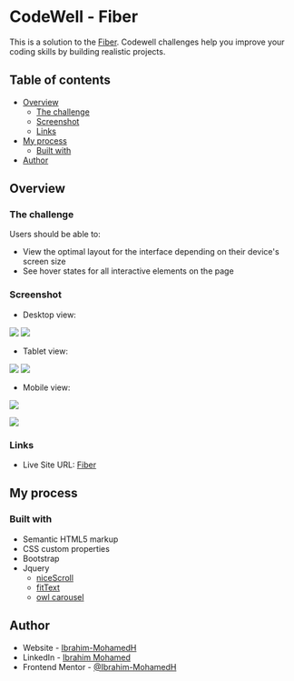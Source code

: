 # CodeWell - Fiber

This is a solution to the [Fiber](https://www.codewell.cc/challenges/fiber-landing-page--608a7e639691700015db16d1). Codewell challenges help you improve your coding skills by building realistic projects.

## Table of contents

- [Overview](#overview)
  - [The challenge](#the-challenge)
  - [Screenshot](#screenshot)
  - [Links](#links)
- [My process](#my-process)
  - [Built with](#built-with)
- [Author](#author)

## Overview

### The challenge

Users should be able to:

- View the optimal layout for the interface depending on their device's screen size
- See hover states for all interactive elements on the page

### Screenshot

- Desktop view:

![](./assets/images/screenshot/desktop_screenshot.png)
![](./assets/images/screenshot/desktop_signUp_screenshot.png)

- Tablet view:

![](./assets/images/screenshot/tablet_screenshot.png)
![](./assets/images/screenshot/tablet_signUp_screenshot.png)

- Mobile view:

![](./assets/images/screenshot/mobile_screenshot.png)

![](./assets/images/screenshot/mobile_signUp_screenshot.png)

### Links

- Live Site URL: [Fiber](https://ibrahim-mohamedh.github.io/Fiber/)

## My process

### Built with

- Semantic HTML5 markup
- CSS custom properties
- Bootstrap
- Jquery
  - [niceScroll](https://github.com/inuyaksa/jquery.nicescroll)
  - [fitText](https://github.com/davatron5000/FitText.js)
  - [owl carousel](https://owlcarousel2.github.io/OwlCarousel2/)

## Author

- Website - [Ibrahim-MohamedH](https://github.com/Ibrahim-MohamedH)
- LinkedIn - [Ibrahim Mohamed](https://www.linkedin.com/in/ibrahim-mohamed-hussein/)
- Frontend Mentor - [@Ibrahim-MohamedH](https://www.frontendmentor.io/profile/Ibrahim-MohamedH)
